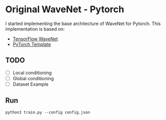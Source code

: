 # Original WaveNet - Pytorch

I started implementing the base architecture of WaveNet for Pytorch. 
This implementation is based on:

* [TensorFlow WaveNet](https://github.com/ibab/tensorflow-wavenet)
* [PyTorch Template](https://github.com/victoresque/pytorch-template)

## TODO
- [ ] Local conditioning
- [ ] Global conditioning
- [ ] Dataset Example

## Run

    python3 train.py --config config.json
